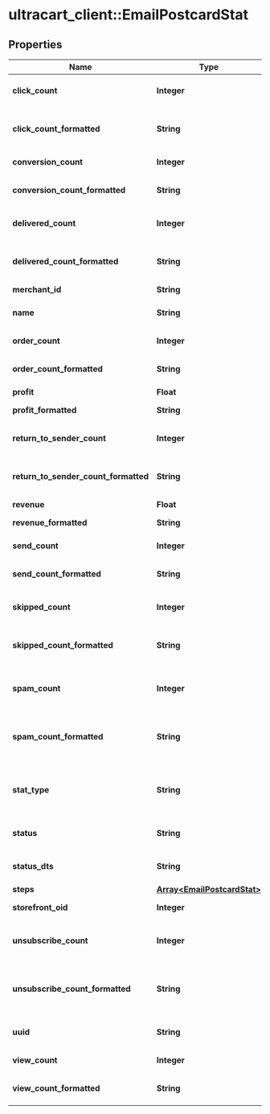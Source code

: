 # ultracart_client::EmailPostcardStat

## Properties
Name | Type | Description | Notes
------------ | ------------- | ------------- | -------------
**click_count** | **Integer** | Count of clicked emails | [optional] 
**click_count_formatted** | **String** | Count of clicked emails, formatted | [optional] 
**conversion_count** | **Integer** | Count of conversions | [optional] 
**conversion_count_formatted** | **String** | Count of conversions, formatted | [optional] 
**delivered_count** | **Integer** | Count of delivered emails | [optional] 
**delivered_count_formatted** | **String** | Count of delivered emails, formatted | [optional] 
**merchant_id** | **String** | Merchant ID | [optional] 
**name** | **String** | List or segment name | [optional] 
**order_count** | **Integer** | Count of orders | [optional] 
**order_count_formatted** | **String** | Count of orders, formatted | [optional] 
**profit** | **Float** | Profit | [optional] 
**profit_formatted** | **String** | Profit, formatted | [optional] 
**return_to_sender_count** | **Integer** | Count of return to sender | [optional] 
**return_to_sender_count_formatted** | **String** | Count of return to sender, formatted | [optional] 
**revenue** | **Float** | Revenue | [optional] 
**revenue_formatted** | **String** | Revenue, formatted | [optional] 
**send_count** | **Integer** | Count of emails sent | [optional] 
**send_count_formatted** | **String** | Count of emails sent, formatted | [optional] 
**skipped_count** | **Integer** | Count of skipped emails | [optional] 
**skipped_count_formatted** | **String** | Count of skipped emails, formatted | [optional] 
**spam_count** | **Integer** | Count of emails classified as spam | [optional] 
**spam_count_formatted** | **String** | Count of emails classified as spam, formatted | [optional] 
**stat_type** | **String** | Campaign, Flow or None (for anything else) | [optional] 
**status** | **String** | Status of campaign or flow | [optional] 
**status_dts** | **String** | Status dts of campaign or flow | [optional] 
**steps** | [**Array&lt;EmailPostcardStat&gt;**](EmailPostcardStat.md) |  | [optional] 
**storefront_oid** | **Integer** | Storefront oid | [optional] 
**unsubscribe_count** | **Integer** | Count of emails classified as unsubscribe | [optional] 
**unsubscribe_count_formatted** | **String** | Count of emails classified as unsubscribe, formatted | [optional] 
**uuid** | **String** | List or segment uuid | [optional] 
**view_count** | **Integer** | Count of views | [optional] 
**view_count_formatted** | **String** | Count of views, formatted | [optional] 


